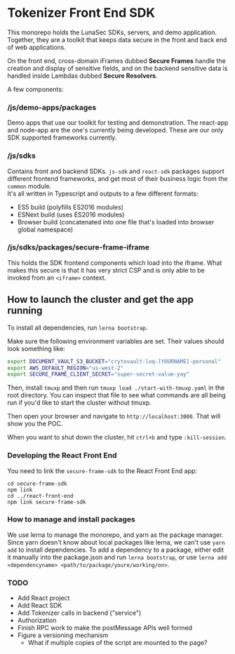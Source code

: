 
# Tokenizer Front End SDK

This monorepo holds the LunaSec SDKs, servers, and demo application.  Together, they are a toolkit that keeps data secure in the front and back end of web applications.  

On the front end, cross-domain iFrames dubbed **Secure Frames** handle the creation and display of sensitive fields, and on the backend sensitive data is handled inside Lambdas dubbed **Secure Resolvers**.  

A few components:

### /js/demo-apps/packages
Demo apps that use our toolkit for testing and demonstration.  The react-app and node-app are the one's currently being developed.  These are our only SDK supported frameworks currently.  


### /js/sdks
Contains front and backend SDKs. 
`js-sdk` and `react-sdk` packages support different frontend frameworks, and get most of their business logic from the `common` module.  
It's all written in Typescript and outputs to a few different formats:
- ES5 build (polyfills ES2016 modules)
- ESNext build (uses ES2016 modules)
- Browser build (concatenated into one file that's loaded into browser global namespace)

### /js/sdks/packages/secure-frame-iframe
This holds the SDK frontend components which load into the iframe. What makes this secure is that it has very strict CSP and is only able to be invoked from an `<iframe>` context.


## How to launch the cluster and get the app running
To install all dependencies, run `lerna bootstrap`. 

Make sure the following environment variables are set.  Their values should look something like: 
```bash
export DOCUMENT_VAULT_S3_BUCKET="crytovault-loq-[YOURNAME]-personal"
export AWS_DEFAULT_REGION="us-west-2"
export SECURE_FRAME_CLIENT_SECRET="super-secret-value-yay"
```
Then, install `tmuxp` and then run `tmuxp load ./start-with-tmuxp.yaml` in the root directory. You can inspect that file to see what commands are all being run if you'd like to start the cluster without tmuxp.

Then open your browser and navigate to `http://localhost:3000`. That will show you the POC.

When you want to shut down the cluster, hit `ctrl+b` and type `:kill-session`.  

### Developing the React Front End
You need to link the `secure-frame-sdk` to the React Front End app:
```
cd secure-frame-sdk
npm link
cd ../react-front-end
npm link secure-frame-sdk
```

### How to manage and install packages
We use lerna to manage the monorepo, and yarn as the package manager.  Since yarn doesn't know about local packages like lerna,
we can't use `yarn add` to install dependencies. To add a dependency to a package, either edit it 
manually into the package.json and run `lerna bootstrap`, or use `lerna add <dependencyname> <path/to/package/youre/working/on>`.

### TODO
- Add React project
- Add React SDK
- Add Tokenizer calls in backend ("service")
- Authorization
- Finish RPC work to make the postMessage APIs well formed
- Figure a versioning mechanism
  - What if multiple copies of the script are mounted to the page?

